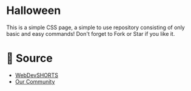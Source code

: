 # Halloween
This is a simple CSS page, a simple to use repository consisting of only basic and easy commands! Don't forget to Fork or Star if you like it. 

# 📝 Source

- <a href="https://github.com/WebDevSHORTS"> WebDevSHORTS </a>
- <a href="https://github.com/KaguwoNetwork"> Our Community </a>




